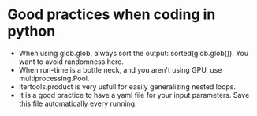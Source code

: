 # Good practices when coding in python
* When using glob.glob, always sort the output: sorted(glob.glob()). You want to avoid randomness here.
* When run-time is a bottle neck, and you aren't using GPU, use multiprocessing.Pool.
* itertools.product is very usfull for easily generalizing nested loops.
* It is a good practice to have a yaml file for your input parameters. Save this file automatically every running.
